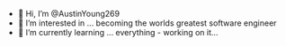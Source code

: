 - 👋 Hi, I’m @AustinYoung269
- 👀 I’m interested in ... becoming the worlds greatest software engineer 
- 🌱 I’m currently learning ... everything - working on it...

<!---
AustinYoung269/AustinYoung269 is a ✨ special ✨ repository because its `README.md` (this file) appears on your GitHub profile.
You can click the Preview link to take a look at your changes.
--->
